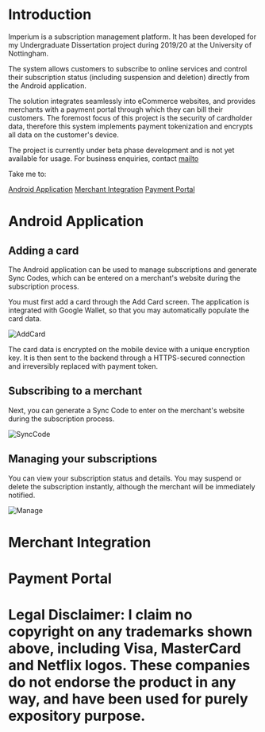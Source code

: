 # Introduction 

Imperium is a subscription management platform. It has been developed for my Undergraduate Dissertation project during 2019/20 at the University of Nottingham. 

The system allows customers to subscribe to online services and control their subscription status (including suspension and deletion) directly from the Android application. 

The solution integrates seamlessly into eCommerce websites, and provides merchants with a payment portal through which they can bill their customers. The foremost focus of this project is the security of cardholder data, therefore this system implements payment tokenization and encrypts all data on the customer's device. 

The project is currently under beta phase development and is not yet available for usage. For business enquiries, contact [mailto](mailto:business.imperiumapp@gmail.com)

Take me to:

[Android Application](#aa)
[Merchant Integration](#mi)
[Payment Portal](#pp)

# <a name="aa"></a>Android Application

## Adding a card

The Android application can be used to manage subscriptions and generate Sync Codes, which can be entered on a merchant's website during the subscription process. 

You must first add a card through the Add Card screen. The application is integrated with Google Wallet, so that you may automatically populate the card data. 

![AddCard](https://user-images.githubusercontent.com/32521086/87012507-aa6bcc00-c1c9-11ea-94c4-5a1bb6b8a17e.png)

The card data is encrypted on the mobile device with a unique encryption key. It is then sent to the backend through a HTTPS-secured connection and irreversibly replaced with payment token.

## Subscribing to a merchant

Next, you can generate a Sync Code to enter on the merchant's website during the subscription process.

![SyncCode](https://user-images.githubusercontent.com/32521086/87013502-097e1080-c1cb-11ea-823b-45611eadff6e.png)

## Managing your subscriptions

You can view your subscription status and details. You may suspend or delete the subscription instantly, although the merchant will be immediately notified.

![Manage](https://user-images.githubusercontent.com/32521086/87014417-67f7be80-c1cc-11ea-8adb-7cb176d4ac92.png)

# <a name="mi"></a>Merchant Integration

# <a name="pp"></a>Payment Portal

# Legal Disclaimer: I claim no copyright on any trademarks shown above, including Visa, MasterCard and Netflix logos. These companies do not endorse the product in any way, and have been used for purely expository purpose.
